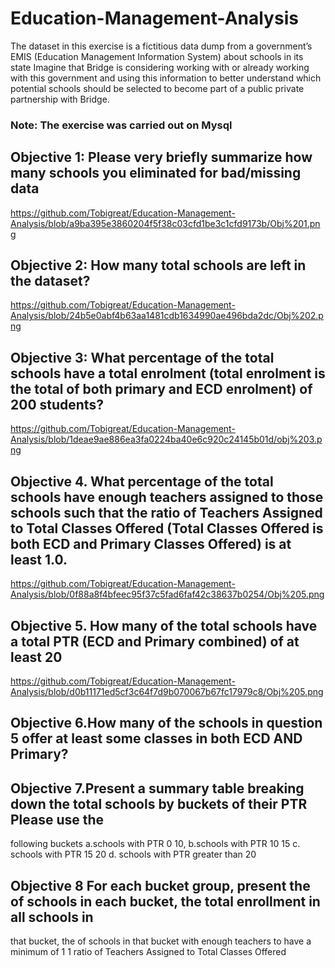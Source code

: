 # Education-Management-Analysis
The dataset in this exercise is a fictitious data dump from a government’s EMIS (Education Management
Information System) about schools in its state Imagine that Bridge is considering working with or already
working with this government and using this information to better understand which potential schools should
be selected to become part of a public private partnership with Bridge. 

### Note: The exercise was carried out on Mysql 
## Objective 1: Please very briefly summarize how many schools you eliminated for bad/missing data
https://github.com/Tobigreat/Education-Management-Analysis/blob/a9ba395e3860204f5f38c03cfd1be3c1cfd9173b/Obj%201.png

## Objective 2: How many total schools are left in the dataset?
https://github.com/Tobigreat/Education-Management-Analysis/blob/24b5e0abf4b63aa1481cdb1634990ae496bda2dc/Obj%202.png 

## Objective 3: What percentage of the total schools have a total enrolment (total enrolment is the total of both primary and ECD enrolment) of 200 students?
https://github.com/Tobigreat/Education-Management-Analysis/blob/1deae9ae886ea3fa0224ba40e6c920c24145b01d/obj%203.png 

## Objective 4. What percentage of the total schools have enough teachers assigned to those schools such that the ratio of Teachers Assigned to Total Classes Offered (Total Classes Offered is both ECD and Primary Classes Offered) is at least 1.0. 
https://github.com/Tobigreat/Education-Management-Analysis/blob/0f88a8f4bfeec95f37c5fad6faf42c38637b0254/Obj%205.png 

## Objective 5. How many of the total schools have a total PTR (ECD and Primary combined) of at least 20
https://github.com/Tobigreat/Education-Management-Analysis/blob/d0b11171ed5cf3c64f7d9b070067b67fc17979c8/Obj%205.png 

## Objective 6.How many of the schools in question 5 offer at least some classes in both ECD AND Primary?

## Objective 7.Present a summary table breaking down the total schools by buckets of their PTR Please use the
following buckets a.schools with PTR 0 10, b.schools with PTR 10 15 c. schools with PTR 15 20 d. schools with PTR greater than 20
## Objective 8 For each bucket group, present the of schools in each bucket, the total enrollment in all schools in
that bucket, the of schools in that bucket with enough teachers to have a minimum of 1 1 ratio of
Teachers Assigned to Total Classes Offered
